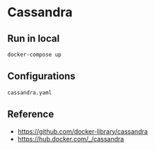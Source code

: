 # Cassandra

## Run in local

```
docker-compose up
```

## Configurations

`cassandra.yaml`

## Reference

- https://github.com/docker-library/cassandra
- https://hub.docker.com/_/cassandra
